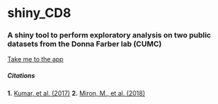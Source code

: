 # shiny_CD8

### A shiny tool to perform exploratory analysis on two public datasets from the Donna Farber lab (CUMC)
[Take me to the app](https://bryanmcd.shinyapps.io/Test_Farber/)

##### *Citations*
**1.** [Kumar, et al. (2017)](http://doi.org/10.1016/j.celrep.2017.08.078)
**2.** [Miron, M., et al. (2018)](http://doi.org/10.4049/jimmunol.1800716)
